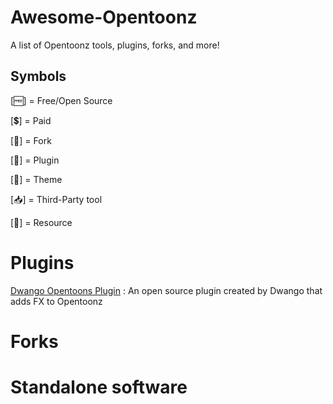 # Awesome-Opentoonz
A list of Opentoonz tools, plugins, forks, and more!

## Symbols
[🆓] = Free/Open Source

[💲] = Paid

[🍴] = Fork

[🔌] = Plugin

[👗] = Theme

[📥] = Third-Party tool

[📖] = Resource

# Plugins
[Dwango Opentoons Plugin](https://github.com/opentoonz/dwango_opentoonz_plugins) : An open source plugin created by Dwango that adds FX to Opentoonz

# Forks

# Standalone software
